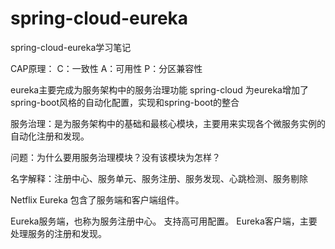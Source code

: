 # spring-cloud-eureka

spring-cloud-eureka学习笔记

CAP原理：
C：一致性
A：可用性
P：分区兼容性

eureka主要完成为服务架构中的服务治理功能
spring-cloud 为eureka增加了spring-boot风格的自动化配置，实现和spring-boot的整合


服务治理：是为服务架构中的基础和最核心模块，主要用来实现各个微服务实例的自动化注册和发现。

问题：为什么要用服务治理模块？没有该模块为怎样？

名字解释：注册中心、服务单元、服务注册、服务发现、心跳检测、服务剔除


Netflix Eureka 包含了服务端和客户端组件。

 Eureka服务端，也称为服务注册中心。  支持高可用配置。
 Eureka客户端，主要处理服务的注册和发现。
 
 
